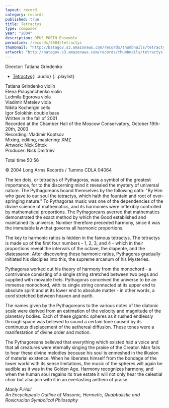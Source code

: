 ```yaml
---
layout: record
category: records
published: true
title: Tetractys
type: composer
year: "2004"
description: OPUS POSTH Ensemble
permalink: /records/2004/tetractys
thumbnail: "http://batagov.s3.amazonaws.com/records/thumbnails/tetractys.jpg"
artwork: "http://batagov.s3.amazonaws.com/records/thumbnails/tetractys.jpg"
---
```


Director: Tatiana Grindenko   
- [Tetractys](http://batagov.s3.amazonaws.com/records/sounds/tetractys.mp3){: .audio}
{: .playlist} 

Tatiana Grindenko violin  
Elena Poluyanchenko violin  
Ludmila Egorova viola  
Vladimir Metelev viola  
Nikita Kochergin cello  
Igor Solokhin double bass  
Written in the fall of 2001  
Recorded at the Chamber Hall of the Moscow Conservatory, October 19th-20th, 2003  
Recording: Vladimir Koptsov  
Mixing, editing, mastering: XMZ  
Artwork: Nick Shtok  
Producer: Nick Dmitriev  

Total time 50:56  

© 2004 Long Arms Records / Tummo CDLA 04064  

The ten dots, or tetractys of Pythagoras, was a symbol of the greatest
importance, for to the discerning mind it revealed the mystery of universal nature. The Pythagoreans bound themselves by the following oath: "By Him who gave to our soul the tetractys, which hath the fountain and root of ever-springing nature."
To Pythagoras music was one of the dependencies of the divine science of mathematics, and its harmonies were inflexibly controlled by mathematical proportions. The Pythagoreans averred that mathematics demonstrated the exact method by which the Good established and maintained its universe. Number therefore preceded harmony, since it was the immutable law that governs all harmonic proportions.

The key to harmonic ratios is hidden in the famous tetractys. The tetractys is made up of the first four numbers - 1, 2, 3, and 4 - which in their proportions reveal the intervals of the octave, the diapente, and the diatessaron. After discovering these harmonic ratios, Pythagoras gradually initiated his disciples into this, the supreme arcanum of his Mysteries.

Pythagoras worked out his theory of harmony from the monochord - a contrivance consisting of a single string stretched between two pegs and supplied with movable frets. Pythagoras conceived the universe to be an immense monochord, with its single string connected at its upper end to absolute spirit and at its lower end to absolute matter - in other words, a cord stretched between heaven and earth.

The names given by the Pythagoreans to the various notes of the diatonic scale were derived from an estimation of the velocity and magnitude of the planetary bodies. Each of these gigantic spheres as it rushed endlessly through space was believed to sound a certain tone caused by its continuous displacement of the aethereal diffusion. These tones were a manifestation of divine order and motion.

The Pythagoreans believed that everything which existed had a voice and that all creatures were eternally singing the praise of the Creator. Man fails to hear these divine melodies because his soul is enmeshed in the illusion of material existence. When he liberates himself from the bondage of the lower world with its sense limitations, the music of the spheres will again be audible as it was in the Golden Age. Harmony recognizes harmony, and when the human soul regains its true estate it will not only hear the celestial choir but also join with it in an everlasting anthem of praise.

_Manly P.Hall  
An Encyclopedic Outline of Masonic, Hermetic, Quabbalistic and Rosicrucian Symbolical Philosophy_